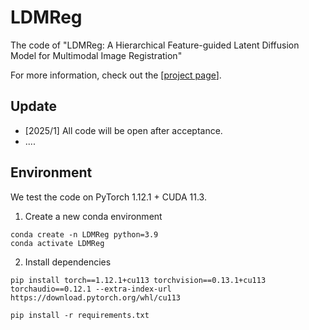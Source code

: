 # LDMReg

The code of "LDMReg: A Hierarchical Feature-guided Latent Diffusion Model  for Multimodal Image Registration"

For more information, check out the  [[project page](https://cv-reasearch.github.io/LDMReg/)]. 
## Update
- [2025/1] All code will be open after acceptance.
- ....

## Environment

We test the code on PyTorch 1.12.1 + CUDA 11.3.

1. Create a new conda environment
```
conda create -n LDMReg python=3.9
conda activate LDMReg
```

2. Install dependencies
```
pip install torch==1.12.1+cu113 torchvision==0.13.1+cu113 torchaudio==0.12.1 --extra-index-url https://download.pytorch.org/whl/cu113

pip install -r requirements.txt
```


